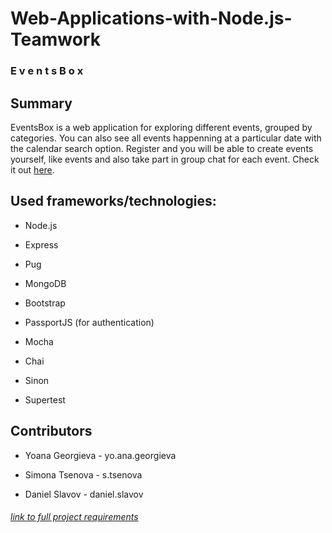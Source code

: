 # Web-Applications-with-Node.js-Teamwork

### E v e n t s B o x

## Summary

EventsBox is a web application for exploring different events, grouped by categories. You can also see all events happenning at a particular date with the calendar search option. Register and you will be able to create events yourself, like events and also take part in group chat for each event. Check it out [here](http://ec2-35-176-165-91.eu-west-2.compute.amazonaws.com/).

## Used frameworks/technologies:

* Node.js

* Express

* Pug

* MongoDB

* Bootstrap

* PassportJS (for authentication)

* Mocha

* Chai

* Sinon

* Supertest

## Contributors

* Yoana Georgieva - yo.ana.georgieva

* Simona Tsenova - s.tsenova

* Daniel Slavov - daniel.slavov

###### [link to full project requirements](https://github.com/TelerikAcademy/Web-Applications-with-Node.js/blob/master/Course%20Project/README.md)

